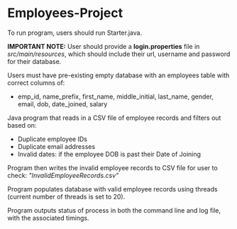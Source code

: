 # Employees-Project

To run program, users should run Starter.java.

**IMPORTANT NOTE:** User should provide a **login.properties** file in _src/main/resources_, which should include their url, username and password for their database.

Users must have pre-existing empty database with an employees table with correct columns of:
  
* emp_id, name_prefix, first_name, middle_initial, last_name, gender, email, dob, date_joined, salary 

Java program that reads in a CSV file of employee records and filters out based on:

* Duplicate employee IDs
* Duplicate email addresses
* Invalid dates: if the employee DOB is past their Date of Joining

Program then writes the invalid employee records to CSV file for user to check: _"InvalidEmployeeRecords.csv"_



Program populates database with valid employee records using threads (current number of threads is set to 20).

Program outputs status of process in both the command line and log file, with the associated timings.
